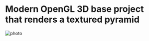 # Modern OpenGL 3D base project that renders a textured pyramid
![photo](https://github.com/user-attachments/assets/0e517e64-946d-4592-8099-da30c3aaa6f3)
